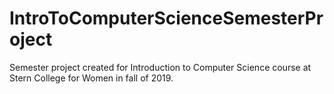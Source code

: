 # IntroToComputerScienceSemesterProject
Semester project created for Introduction to Computer Science course at Stern College for Women in fall of 2019.
